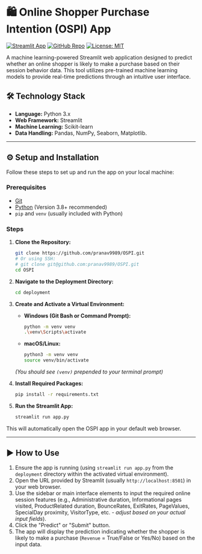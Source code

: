 # 🛍️ Online Shopper Purchase Intention (OSPI) App

[![Streamlit App](https://static.streamlit.io/badges/streamlit_badge_black_white.svg)](https://your-deployed-app-url) <!-- Replace with your deployed app URL if available -->
[![GitHub Repo](https://img.shields.io/badge/GitHub-Repo-blue?logo=github)](https://github.com/pranav9989/OSPI)
[![License: MIT](https://img.shields.io/badge/License-MIT-yellow.svg)](https://opensource.org/licenses/MIT) <!-- Add a LICENSE file with MIT License text -->

A machine learning-powered Streamlit web application designed to predict whether an online shopper is likely to make a purchase based on their session behavior data. This tool utilizes pre-trained machine learning models to provide real-time predictions through an intuitive user interface.


## 🛠️ Technology Stack

*   **Language:** Python 3.x
*   **Web Framework:** Streamlit
*   **Machine Learning:** Scikit-learn 
*   **Data Handling:** Pandas, NumPy, Seaborn, Matplotlib.

---

## ⚙️ Setup and Installation

Follow these steps to set up and run the app on your local machine:

### Prerequisites

*   [Git](https://git-scm.com/)
*   [Python](https://www.python.org/downloads/) (Version 3.8+ recommended)
*   `pip` and `venv` (usually included with Python)

### Steps

1.  **Clone the Repository:**
    ```bash
    git clone https://github.com/pranav9989/OSPI.git
    # Or using SSH:
    # git clone git@github.com:pranav9989/OSPI.git
    cd OSPI
    ```

2.  **Navigate to the Deployment Directory:**
    ```bash
    cd deployment
    ```

3.  **Create and Activate a Virtual Environment:**

    *   **Windows (Git Bash or Command Prompt):**
        ```bash
        python -m venv venv
        .\venv\Scripts\activate
        ```
    *   **macOS/Linux:**
        ```bash
        python3 -m venv venv
        source venv/bin/activate
        ```
    *(You should see `(venv)` prepended to your terminal prompt)*

4.  **Install Required Packages:**
    ```bash
    pip install -r requirements.txt
    ```

5.  **Run the Streamlit App:**
    ```bash
    streamlit run app.py
    ```

This will automatically open the OSPI app in your default web browser.

---

## ▶️ How to Use

1.  Ensure the app is running (using `streamlit run app.py` from the `deployment` directory within the activated virtual environment).
2.  Open the URL provided by Streamlit (usually `http://localhost:8501`) in your web browser.
3.  Use the sidebar or main interface elements to input the required online session features (e.g., Administrative duration, Informational pages visited, ProductRelated duration, BounceRates, ExitRates, PageValues, SpecialDay proximity, VisitorType, etc. - *adjust based on your actual input fields*).
4.  Click the "Predict" or "Submit" button.
5.  The app will display the prediction indicating whether the shopper is likely to make a purchase (`Revenue` = True/False or Yes/No) based on the input data.
